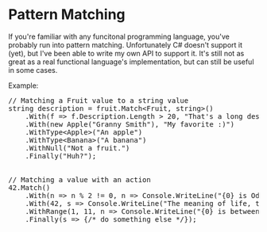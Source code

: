 # Pattern Matching

If you're familiar with any funcitonal programming language, you've probably run into pattern matching. Unfortunately C# doesn't support it (yet), but I've been able to write my own API to support it. It's still not as great as a real functional language's implementation, but can still be useful in some cases.

Example:


<!-- code formatted by http://manoli.net/csharpformat/ -->
<pre class="csharpcode">
<span class="rem">// Matching a Fruit value to a string value</span>
<span class="kwrd">string</span> description = fruit.Match&lt;Fruit, <span class="kwrd">string</span>&gt;()
    .With(f =&gt; f.Description.Length &gt; 20, <span class="str">"That's a long description"</span>)
    .With(<span class="kwrd">new</span> Apple(<span class="str">"Granny Smith"</span>), <span class="str">"My favorite :)"</span>)
    .WithType&lt;Apple&gt;(<span class="str">"An apple"</span>)
    .WithType&lt;Banana&gt;(<span class="str">"A banana"</span>)
    .WithNull(<span class="str">"Not a fruit."</span>)
    .Finally(<span class="str">"Huh?"</span>);
  
  
<span class="rem">// Matching a value with an action
42.Match()
    .With(n => n % 2 != 0, n => Console.WriteLine("{0} is Odd", n))
    .With(42, s => Console.WriteLine("The meaning of life, the universe, and everything."))
    .WithRange(1, 11, n => Console.WriteLine("{0} is between 1 and 10", n))
    .Finally(s => {/* do something else */});</pre>
